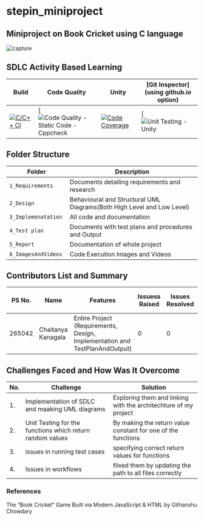 # stepin_miniproject

## Miniproject on Book Cricket using C language
![capture](https://github.com/Chaitu2134/miniproject/blob/main/5_images_and_videos/bookcricket.jpg)

## SDLC Activity Based Learning

Build | Code Quality | Unity | [Git Inspector](using github.io option)
------|----------|-------|--------------
[![C/C++ CI](https://github.com/Chaitu2134/miniproject/actions/workflows/c_build.yml/badge.svg)](https://github.com/Chaitu2134/miniproject/actions/workflows/c_build.yml) | [![![Code Quality - Static Code - Cppcheck](https://github.com/Chaitu2134/miniproject/actions/workflows/cppcheck.yml/badge.svg)](https://github.com/Chaitu2134/miniproject/actions/workflows/cppcheck.yml)| [![Code Coverage](https://github.com/SriHarshith/291395_LTTS_Project/actions/workflows/gcov.yml/badge.svg)](https://github.com/SriHarshith/291395_LTTS_Project/actions/workflows/gcov.yml) | [![![Unit Testing - Unity](https://github.com/Chaitu2134/miniproject/actions/workflows/unity.yml/badge.svg)](https://github.com/Chaitu2134/miniproject/actions/workflows/unity.yml)|[![Unit Testing - Unity](https://github.com/Chaitu2134/miniproject/actions/workflows/unity.yml/badge.svg)](https://github.com/Chaitu2134/miniproject/actions/workflows/unity.yml)

## Folder Structure
Folder                   | Description
-------------------------| -----------------------------------------
`1_Requirements`         | Documents detailing requirements and research
`2_Design      `         | Behavioural and Structural UML Diagrams(Both High Level and Low Level)
`3_Implemenatation `     | All code and documentation
`4_Test plan     `       | Documents with test plans and procedures and Output
`5_Report`               | Documentation of whole project
`6_ImagesAndVideos`      | Code Execution Images and Videos



## Contributors List and Summary

PS No. |  Name               |    Features    | Issuess Raised |Issues Resolved|No Test Cases|Test Case Pass
-------|---------------------|----------------|----------------|---------------|-------------|--------------
265042 | Chaitanya Kanagala  | Entire Project (Requirements, Design, Implementation and TestPlanAndOutput)  | 0        |0  |2 Overall Test cases  | All Passed     
  

## Challenges Faced and How Was It Overcome
| No. | Challenge | Solution
|-----|-----------|--------
|1. | Implementation of SDLC and maaking UML diagrams | Exploring them and linking with the architechture of my project 
|2. | Unit Testing for the functions which return random values | By making the return value constant for one of the functions |
|3. | issues in running test cases | specifying correct return values for functions
|4. | Issues in workflows | filxed them by updating the path to all files correctly
### References
The “Book Cricket” Game Built via Modern JavaScript & HTML by Githanshu Chowdary

